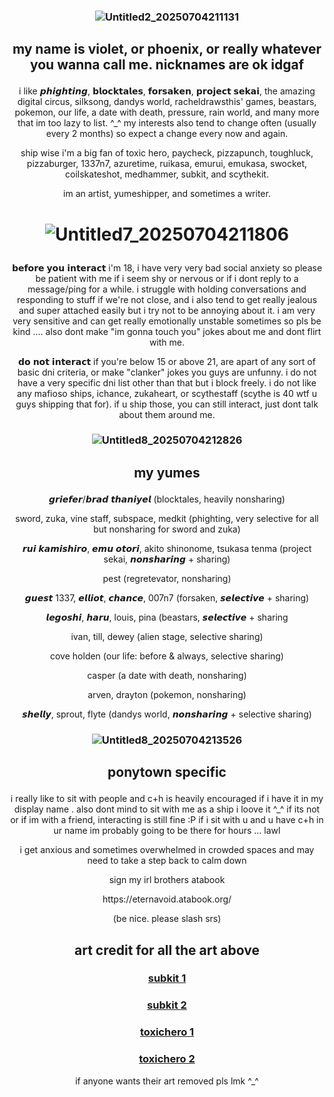 ### <p align="center"> ![Untitled2_20250704211131](https://github.com/user-attachments/assets/0eb3f1e1-df39-40b2-b9ec-d955dc00b60e)
## <p align="center"> my name is violet, or phoenix, or really whatever you wanna call me. nicknames are ok idgaf

<p align="center"> i like 𝙥𝙝𝙞𝙜𝙝𝙩𝙞𝙣𝙜, 𝗯𝗹𝗼𝗰𝗸𝘁𝗮𝗹𝗲𝘀, 𝗳𝗼𝗿𝘀𝗮𝗸𝗲𝗻, 𝗽𝗿𝗼𝗷𝗲𝗰𝘁 𝘀𝗲𝗸𝗮𝗶, the amazing digital circus, silksong, dandys world, racheldrawsthis' games, beastars, pokemon, our life, a date with death, pressure, rain world, and many more that im too lazy to list. ^_^ my interests also tend to change often (usually every 2 months) so expect a change every now and again.

<p align="center"> ship wise i'm a big fan of toxic hero, paycheck, pizzapunch, toughluck, pizzaburger, 1337n7, azuretime, ruikasa, emurui, emukasa, swocket, coilskateshot, medhammer, subkit, and scythekit.

<p align="center"> im an artist, yumeshipper, and sometimes a writer.

# <p align="center"> ![Untitled7_20250704211806](https://github.com/user-attachments/assets/6e9c95f8-d07e-43d0-bea5-a629733c6b57)


<p align="center"> 𝗯𝗲𝗳𝗼𝗿𝗲 𝘆𝗼𝘂 𝗶𝗻𝘁𝗲𝗿𝗮𝗰𝘁 i'm 18, i have very very bad social anxiety so please be patient with me if i seem shy or nervous or if i dont reply to a message/ping for a while. i struggle with holding conversations and responding to stuff if we're not close, and i also tend to get really jealous and super attached easily but i try not to be annoying about it. i am very very sensitive and can get really emotionally unstable sometimes so pls be kind .... also dont make "im gonna touch you" jokes about me and dont flirt with me.

<p align="center"> 𝗱𝗼 𝗻𝗼𝘁 𝗶𝗻𝘁𝗲𝗿𝗮𝗰𝘁 if you're below 15 or above 21, are apart of any sort of basic dni criteria, or make "clanker" jokes you guys are unfunny. i do not have a very specific dni list other than that but i block freely. i do not like any mafioso ships, ichance, zukaheart, or scythestaff (scythe is 40 wtf u guys shipping that for). if u ship those, you can still interact, just dont talk about them around me.


### <p align="center"> ![Untitled8_20250704212826](https://github.com/user-attachments/assets/9ce7ea92-1e89-487e-8a78-618250380bc2)


## <p align="center"> **my yumes** 

<p align="center"> 𝙜𝙧𝙞𝙚𝙛𝙚𝙧/𝙗𝙧𝙖𝙙 𝙩𝙝𝙖𝙣𝙞𝙮𝙚𝙡 (blocktales, heavily nonsharing)

<p align="center"> sword, zuka, vine staff, subspace, medkit (phighting, very selective for all but nonsharing for sword and zuka)

<p align="center"> 𝙧𝙪𝙞 𝙠𝙖𝙢𝙞𝙨𝙝𝙞𝙧𝙤, 𝙚𝙢𝙪 𝙤𝙩𝙤𝙧𝙞, akito shinonome, tsukasa tenma (project sekai, 𝙣𝙤𝙣𝙨𝙝𝙖𝙧𝙞𝙣𝙜 + sharing)

<p align="center"> pest (regretevator, nonsharing)

<p align="center"> 𝙜𝙪𝙚𝙨𝙩 1337, 𝙚𝙡𝙡𝙞𝙤𝙩, 𝙘𝙝𝙖𝙣𝙘𝙚, 007n7 (forsaken, 𝙨𝙚𝙡𝙚𝙘𝙩𝙞𝙫𝙚 + sharing)

<p align="center"> 𝙡𝙚𝙜𝙤𝙨𝙝𝙞, 𝙝𝙖𝙧𝙪, louis, pina (beastars, 𝙨𝙚𝙡𝙚𝙘𝙩𝙞𝙫𝙚 + sharing

<p align="center"> ivan, till, dewey (alien stage, selective sharing)

<p align="center"> cove holden (our life: before & always, selective sharing)

<p align="center"> casper (a date with death, nonsharing)

<p align="center"> arven, drayton (pokemon, nonsharing)

<p align="center"> 𝙨𝙝𝙚𝙡𝙡𝙮, sprout, flyte (dandys world, 𝙣𝙤𝙣𝙨𝙝𝙖𝙧𝙞𝙣𝙜 + selective sharing)


### <p align="center"> ![Untitled8_20250704213526](https://github.com/user-attachments/assets/43c0edd1-d415-440e-a265-1ec003e6c6ba)


## <p align="center"> **ponytown specific**

<p align="center"> i really like to sit with people and c+h is heavily encouraged if i have it in my display name . also dont mind to sit with me as a ship i loove it ^_^ if its not or if im with a friend, interacting is still fine :P if i sit with u and u have c+h in ur name im probably going to be there for hours ... lawl


<p align="center"> i get anxious and sometimes overwhelmed in crowded spaces and may need to take a step back to calm down


<p align="center"> sign my irl brothers atabook
<p align="center"> https://eternavoid.atabook.org/
<p align="center"> (be nice. please slash srs)

## <p align="center"> art credit for all the art above
### <p align="center"> [subkit 1](https://x.com/astertude/status/1704626839803527255)
### <p align="center"> [subkit 2](https://x.com/astertude/status/1694116186965905871)
### <p align="center"> [toxichero 1](https://x.com/EMPTY___rob/status/1937002739005083913)
### <p align="center"> [toxichero 2](https://x.com/vaekieedouh/status/1933544247938158599)
<p align="center"> if anyone wants their art removed pls lmk ^_^

